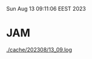 Sun Aug 13 09:11:06 EEST 2023
# JAM
<a href='./cache/202308/13_09.log'>./cache/202308/13_09.log</a>
